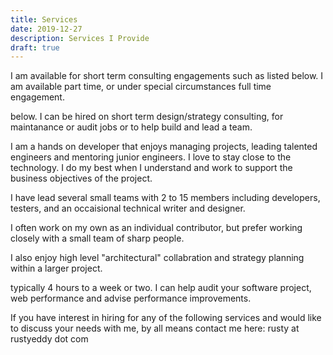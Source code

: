 ```yaml
---
title: Services
date: 2019-12-27
description: Services I Provide
draft: true
---
```


I am available for short term consulting engagements such as listed
below. I am available part time, or under special circumstances full
time engagement. 

below. I can be hired on short term design/strategy consulting, for
maintanance or audit jobs or to help build and lead a team.

I am a hands on developer that enjoys managing projects, leading
talented engineers and mentoring junior engineers. I love to stay
close to the technology. I do my best when I understand and work to
support the business objectives of the project.

I have lead several small teams with 2 to 15 members including
developers, testers, and an occaisional technical writer and
designer. 

I often work on my own as an individual contributor, but prefer
working closely with a small team of sharp people.

I also enjoy high level "architectural" collabration and strategy
planning within a larger project.

typically 4
hours to a week or two. I can help audit your software project, web
performance and advise performance improvements.

If you have interest in hiring for any of the following services
and would like to discuss your needs with me, by all means contact me
here: rusty at rustyeddy dot com
